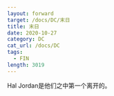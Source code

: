 ```yaml
---
layout: forward
target: /docs/DC/末日
title: 末日
date: 2020-10-27
category: DC
cat_url: /docs/DC
tags: 
  - FIN
length: 3019
---
```


Hal Jordan是他们之中第一个离开的。
